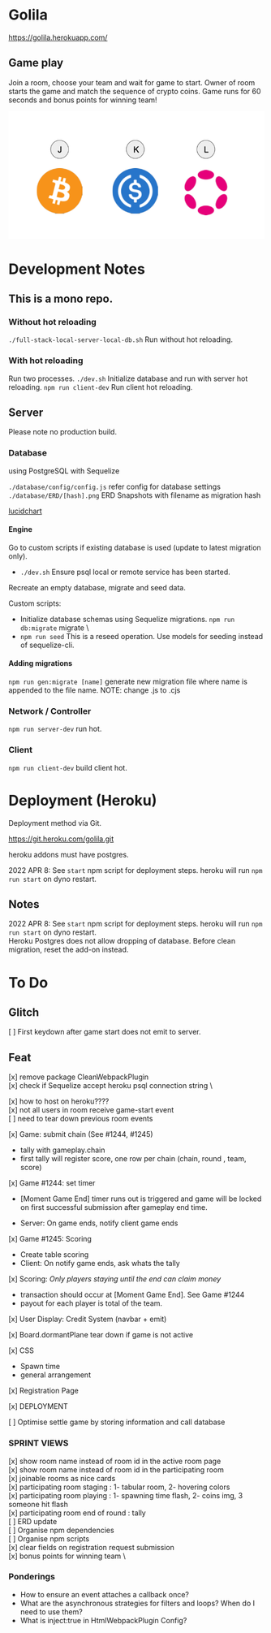 # Golila

https://golila.herokuapp.com/

## Game play

Join a room, choose your team and wait for game to start.
Owner of room starts the game and match the sequence of crypto coins.
Game runs for 60 seconds and bonus points for winning team!

![alt text](keys.png)

# Development Notes

## This is a mono repo.

### Without hot reloading

`./full-stack-local-server-local-db.sh` Run without hot reloading.

### With hot reloading

Run two processes.
`./dev.sh` Initialize database and run with server hot reloading.
`npm run client-dev` Run client hot reloading.

## Server

Please note no production build.

### Database

using PostgreSQL with Sequelize

`./database/config/config.js` refer config for database settings \
`./database/ERD/[hash].png` ERD Snapshots with filename as migration hash

[lucidchart](https://lucid.app/lucidchart/ace1cdac-b17b-49e0-a04f-3f69d17f598c/edit?invitationId=inv_9788bdc8-aa64-4d17-8180-88289227ac33)

#### Engine

Go to custom scripts if existing database is used (update to latest migration only).

- `./dev.sh` Ensure psql local or remote service has been started.

Recreate an empty database, migrate and seed data.

Custom scripts:

- Initialize database schemas using Sequelize migrations.
  `npm run db:migrate` migrate \
- `npm run seed` This is a reseed operation. Use models for seeding instead of sequelize-cli.

#### Adding migrations

`npm run gen:migrate [name]` generate new migration file where name is appended to the file name. NOTE: change .js to .cjs

### Network / Controller

`npm run server-dev` run hot.

### Client

`npm run client-dev` build client hot.

# Deployment (Heroku)

Deployment method via Git.

https://git.heroku.com/golila.git

heroku addons must have postgres.

2022 APR 8: See `start` npm script for deployment steps. heroku will run `npm run start` on dyno restart.

## Notes

2022 APR 8: See `start` npm script for deployment steps. heroku will run `npm run start` on dyno restart. \
Heroku Postgres does not allow dropping of database. Before clean migration, reset the add-on instead.

# To Do

## Glitch

[ ] First keydown after game start does not emit to server.

## Feat

[x] remove package CleanWebpackPlugin \
[x] check if Sequelize accept heroku psql connection string \

[x] how to host on heroku???? \
[x] not all users in room receive game-start event \
[ ] need to tear down previous room events

[x] Game: submit chain (See #1244, #1245)

- tally with gameplay.chain
- first tally will register score, one row per chain (chain, round , team, score)

[x] Game #1244: set timer

- [Moment Game End] timer runs out is triggered and game will be locked on first successful submission after gameplay end time.

- Server: On game ends, notify client game ends

[x] Game #1245: Scoring

- Create table scoring
- Client: On notify game ends, ask whats the tally

[x] Scoring: _Only players staying until the end can claim money_

- transaction should occur at [Moment Game End]. See Game #1244
- payout for each player is total of the team.

[x] User Display: Credit System (navbar + emit)

[x] Board.dormantPlane tear down if game is not active

[x] CSS

- Spawn time
- general arrangement

[x] Registration Page

[x] DEPLOYMENT

[ ] Optimise settle game by storing information and call database

### SPRINT VIEWS

[x] show room name instead of room id in the active room page \
[x] show room name instead of room id in the participating room \
[x] joinable rooms as nice cards \
[x] participating room staging : 1- tabular room, 2- hovering colors \
[x] participating room playing : 1- spawning time flash, 2- coins img, 3 someone hit flash \
[x] participating room end of round : tally \
[ ] ERD update \
[ ] Organise npm dependencies \
[ ] Organise npm scripts \
[x] clear fields on registration request submission \
[x] bonus points for winning team \

### Ponderings

- How to ensure an event attaches a callback once?
- What are the asynchronous strategies for filters and loops? When do I need to use them?
- What is inject:true in HtmlWebpackPlugin Config?
